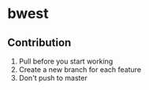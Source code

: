 # bwest


## Contribution
1. Pull before you start working
2. Create a new branch for each feature
3. Don't push to master
